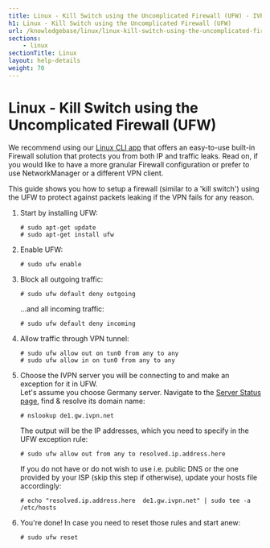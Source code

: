 ```yaml
---
title: Linux - Kill Switch using the Uncomplicated Firewall (UFW) - IVPN Help
h1: Linux - Kill Switch using the Uncomplicated Firewall (UFW)
url: /knowledgebase/linux/linux-kill-switch-using-the-uncomplicated-firewall-ufw/
sections:
    - linux
sectionTitle: Linux
layout: help-details
weight: 70
---
```

# Linux - Kill Switch using the Uncomplicated Firewall (UFW)

<div markdown="1" class="notice notice--info">
We recommend using our <a href="/apps-linux/">Linux CLI app</a> that offers an easy-to-use built-in Firewall solution that protects you from both IP and traffic leaks. Read on, if you would like to have a more granular Firewall configuration or prefer to use NetworkManager or a different VPN client.
</div>

This guide shows you how to setup a firewall (similar to a 'kill switch') using the UFW to protect against packets leaking if the VPN fails for any reason.

1.  Start by installing UFW:

    ```
    # sudo apt-get update
    # sudo apt-get install ufw
    ```

2.  Enable UFW:

    ```
    # sudo ufw enable
    ```

3.  Block all outgoing traffic:

    ```
    # sudo ufw default deny outgoing
    ```

    ...and all incoming traffic:

    ```
    # sudo ufw default deny incoming
    ```

4.  Allow traffic through VPN tunnel:

    ```
    # sudo ufw allow out on tun0 from any to any
    # sudo ufw allow in on tun0 from any to any
    ```

5.  Choose the IVPN server you will be connecting to and make an exception for it in UFW.  
    Let's assume you choose Germany server. Navigate to the [Server Status page](/status/), find & resolve its domain name:

    ```
    # nslookup de1.gw.ivpn.net
    ```

    The output will be the IP addresses, which you need to specify in the UFW exception rule:

    ```
    # sudo ufw allow out from any to resolved.ip.address.here
    ```

    If you do not have or do not wish to use i.e. public DNS or the one provided by your ISP (skip this step if otherwise), update your hosts file accordingly:

    ```
    # echo "resolved.ip.address.here  de1.gw.ivpn.net" | sudo tee -a /etc/hosts
    ```

6.  You're done! In case you need to reset those rules and start anew:

    ```
    # sudo ufw reset
    ```
